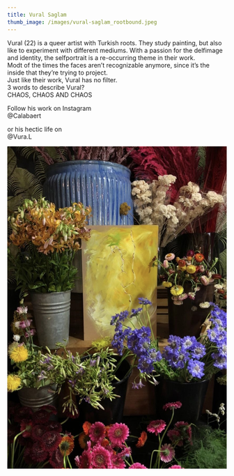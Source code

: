 ```yaml
---
title: Vural Saglam
thumb_image: /images/vural-saglam_rootbound.jpeg
---
```

Vural (22) is a queer artist with Turkish roots. They study painting, but also like to experiment with different mediums. With a passion for the delfimage and identity, the selfportrait is a re-occurring theme in their work.\
Modt of the times the faces aren’t recognizable anymore, since it’s the inside that they’re trying to project.\
Just like their work, Vural has no filter.\
3 words to describe Vural?\
CHAOS, CHAOS AND CHAOS

Follow his work on Instagram\
@Calabaert

or his hectic life on\
@Vura.L

![](/images/image00193.jpeg)